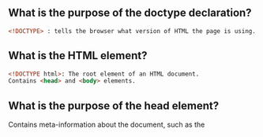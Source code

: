 ## What is the purpose of the doctype declaration?
```html
<!DOCTYPE> : tells the browser what version of HTML the page is using.
```

## What is the HTML element?
```html
<!DOCTYPE html>: The root element of an HTML document.
Contains <head> and <body> elements.
```

## What is the purpose of the head element?
Contains meta-information about the document, such as the <title>, character encoding <meta charset="UTF-8">, and links to external resources <link rel="stylesheet" href="styles.css">.

## What is the purpose of the body element?
<body>: Contains the content of the document that is visible for user interaction.

## How to create paragraphs.
<p>: Defines a paragraph of text.

## How to create headings.
<h1> to <h6>: Defines headings from level 1 to level 6.

## How to create bold text.
<b> or <strong>: Defines bold text.

## How to create italicized text.
<i> or <em>: Defines italicized text.

## The relationships between nested elements.
Nesting and indentation:
- Parent-child relationship: One element contains another.
- Sibling relationship: Two elements are at the same level in the document tree.

## How to create HTML comments.
<!-- Comment -->

## How to create an unordered list.
<ul>: Defines an unordered list.
<li>: Defines a list item.

## How to create an ordered list.
<ol>: Defines an ordered list.
<li>: Defines a list item.

## How to create links to pages on other websites on the internet?
anchor element <a>
<a href="https://www.example.com">Link Text</a>
If the **href** attribute is present, the browser will give the text a blue color and underline it to signify it is a link.
If the **target** attribute is present, the browser will open the link in a new tab.

Example:
<a href="https://www.theodinproject.com/about" target="_blank" rel="noopener noreferrer">About The Odin Project</a>
    _blank: opens the link in a new tab
    _self: opens the link in the same tab
    _parent: opens the link in the parent frame
    _top: opens the link in the full body of the window
    rel="noopener noreferrer": helps prevent security risks associated with opening links in new tabs e.g. phishing attacks or tabnabbing
    noopener: prevents the new page from being able to access the window.opener property.
    noreferrer: prevents the browser from sending the Referer header to the new page. (can be used by itself or with noopener)

## How to create links to other pages on your own websites?
<a href="/path/to/page.html">Link Text</a>

## The difference between absolute and relative links?
Absolute links:
- Start with the protocol (e.g., http:// or https://).
- Include the domain name (e.g., www.example.com).
- Provide the full path to the resource.

Relative links:
- Start with the file name or path relative to the current document.
- Do not include the protocol or domain name.
- use ./ to refer to the current directory
- use ../ to refer to the parent directory


## How to display an image on a webpage using HTML
<img src="path/to/image.jpg" alt="Description of the image" width="500" height="600">
Use relative path if the image is in the same directory as the HTML file.
**alt** attribute: provides a description of the image, which is important for accessibility and SEO.
**width** and **height** attributes: specify the dimensions of the image.

## What are the four main image formats that you can use for images on a webpage?

JPEG: best for photos
PNG: best for graphics and icons
SVG: best for logos and vector graphics
GIF: best for simple animations

## How to create a table?
```html
<table>: Defines a table.
<tr>: Defines a row in a table.
<td>: Defines a cell in a table.
```
